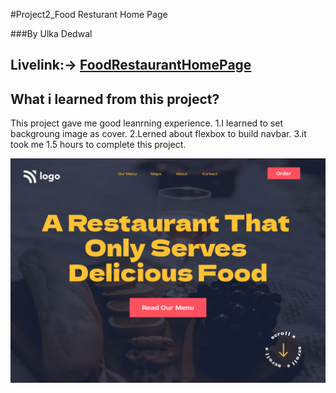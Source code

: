 #Project2_Food Resturant Home Page

###By Ulka Dedwal
## Livelink:-> [FoodRestaurantHomePage](http://127.0.0.1:5500/index.html)
## What i learned from this project?
This project gave me good leanrning experience.
    1.I learned to set backgroung image as cover.
    2.Lerned about flexbox to build navbar.
    3.it took me 1.5 hours to complete this project.

![FoodRestaurantHomePage](./assets/2.png)